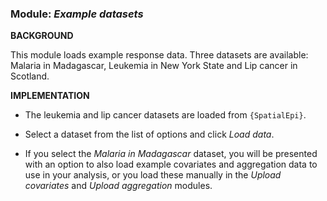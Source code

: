 ### **Module:** ***Example datasets***

**BACKGROUND**

This module loads example response data. Three datasets are available: Malaria in Madagascar, Leukemia in New York State and Lip cancer in Scotland.

**IMPLEMENTATION**

- The leukemia and lip cancer datasets are loaded from `{SpatialEpi}`.  

- Select a dataset from the list of options and click *Load data*.

- If you select the *Malaria in Madagascar* dataset, you will be presented with an option to also load example covariates and aggregation data to use in your analysis, or you load these manually in 
the *Upload covariates* and *Upload aggregation* modules.
